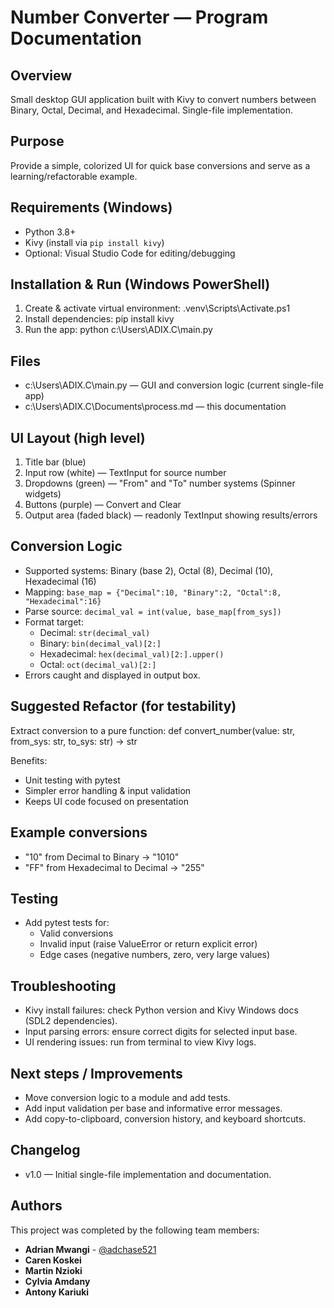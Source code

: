 # Number Converter — Program Documentation

## Overview
Small desktop GUI application built with Kivy to convert numbers between Binary, Octal, Decimal, and Hexadecimal. Single-file implementation.

## Purpose
Provide a simple, colorized UI for quick base conversions and serve as a learning/refactorable example.

## Requirements (Windows)
- Python 3.8+
- Kivy (install via `pip install kivy`)
- Optional: Visual Studio Code for editing/debugging

## Installation & Run (Windows PowerShell)
1. Create & activate virtual environment:
   .venv\Scripts\Activate.ps1
2. Install dependencies:
   pip install kivy
3. Run the app:
   python c:\Users\ADIX.C\main.py

## Files
- c:\Users\ADIX.C\main.py — GUI and conversion logic (current single-file app)
- c:\Users\ADIX.C\Documents\process.md — this documentation

## UI Layout (high level)
1. Title bar (blue)
2. Input row (white) — TextInput for source number
3. Dropdowns (green) — "From" and "To" number systems (Spinner widgets)
4. Buttons (purple) — Convert and Clear
5. Output area (faded black) — readonly TextInput showing results/errors

## Conversion Logic
- Supported systems: Binary (base 2), Octal (8), Decimal (10), Hexadecimal (16)
- Mapping: `base_map = {"Decimal":10, "Binary":2, "Octal":8, "Hexadecimal":16}`
- Parse source: `decimal_val = int(value, base_map[from_sys])`
- Format target:
  - Decimal: `str(decimal_val)`
  - Binary: `bin(decimal_val)[2:]`
  - Hexadecimal: `hex(decimal_val)[2:].upper()`
  - Octal: `oct(decimal_val)[2:]`
- Errors caught and displayed in output box.

## Suggested Refactor (for testability)
Extract conversion to a pure function:
def convert_number(value: str, from_sys: str, to_sys: str) -> str

Benefits:
- Unit testing with pytest
- Simpler error handling & input validation
- Keeps UI code focused on presentation

## Example conversions
- "10" from Decimal to Binary -> "1010"
- "FF" from Hexadecimal to Decimal -> "255"

## Testing
- Add pytest tests for:
  - Valid conversions
  - Invalid input (raise ValueError or return explicit error)
  - Edge cases (negative numbers, zero, very large values)

## Troubleshooting
- Kivy install failures: check Python version and Kivy Windows docs (SDL2 dependencies).
- Input parsing errors: ensure correct digits for selected input base.
- UI rendering issues: run from terminal to view Kivy logs.

## Next steps / Improvements
- Move conversion logic to a module and add tests.
- Add input validation per base and informative error messages.
- Add copy-to-clipboard, conversion history, and keyboard shortcuts.

## Changelog
- v1.0 — Initial single-file implementation and documentation.
## Authors

This project was completed by the following team members:

- **Adrian Mwangi** - [@adchase521](https://github.com/adchase521)
- **Caren Koskei** 
- **Martin Nzioki** 
- **Cylvia Amdany** 
- **Antony Kariuki** 
